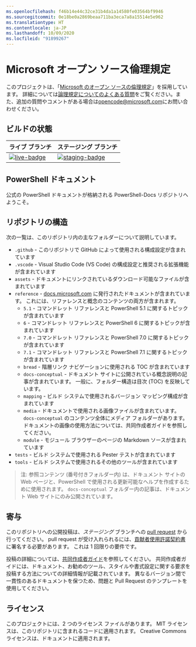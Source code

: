 ```yaml
---
ms.openlocfilehash: f46b14e44c32ce31b4da1a14580fe03564bf9946
ms.sourcegitcommit: 0e18be0a2869beaa711ba3eca7a8a15514e5e962
ms.translationtype: HT
ms.contentlocale: ja-JP
ms.lasthandoff: 10/09/2020
ms.locfileid: "91899267"
---
```

# <a name="microsoft-open-source-code-of-conduct"></a>Microsoft オープン ソース倫理規定

このプロジェクトは、「[Microsoft のオープン ソースの倫理規定](https://opensource.microsoft.com/codeofconduct/)」を採用しています。 詳細については[論理規定についてのよくある質問](https://opensource.microsoft.com/codeofconduct/faq/)をご覧ください。また、追加の質問やコメントがある場合は[opencode@microsoft.com](mailto:opencode@microsoft.com)にお問い合わせください。

[live-badge]: https://powershell.visualstudio.com/PowerShell-Docs/_apis/build/status/PowerShell-Docs-CI?branchName=live
[staging-badge]: https://powershell.visualstudio.com/PowerShell-Docs/_apis/build/status/PowerShell-Docs-CI?branchName=staging

## <a name="build-status"></a>ビルドの状態

|          ライブ ブランチ          |           ステージング ブランチ            |
| :---------------------------- | :---------------------------------- |
| [![live-badge][]][live-badge] | [![staging-badge][]][staging-badge] |

## <a name="powershell-documentation"></a>PowerShell ドキュメント

公式の PowerShell ドキュメントが格納される PowerShell-Docs リポジトリへようこそ。

## <a name="repository-structure"></a>リポジトリの構造

次の一覧は、このリポジトリ内の主なフォルダーについて説明しています。

- `.github` - このリポジトリで GitHub によって使用される構成設定が含まれています
- `.vscode` - Visual Studio Code (VS Code) の構成設定と推奨される拡張機能が含まれています
- `assets` - ドキュメントにリンクされているダウンロード可能なファイルが含まれています
- `reference` - [docs.microsoft.com]([https://docs.microsoft.com/powershell/scripting/) に発行されたドキュメントが含まれています。 これには、リファレンスと概念のコンテンツの両方が含まれます。
  - `5.1` - コマンドレット リファレンスと PowerShell 5.1 に関するトピックが含まれています
  - `6` - コマンドレット リファレンスと PowerShell 6 に関するトピックが含まれています
  - `7.0` - コマンドレット リファレンスと PowerShell 7.0 に関するトピックが含まれています
  - `7.1` - コマンドレット リファレンスと PowerShell 7.1 に関するトピックが含まれています
  - `bread` - 階層リンク ナビゲーションに使用される TOC が含まれています
  - `docs-conceptual` - ドキュメント サイトに公開されている概念説明の記事が含まれています。 一般に、フォルダー構造は目次 (TOC) を反映しています。
  - `mapping` - ビルド システムで使用されるバージョン マッピング構成が含まれています
  - `media` - ドキュメントで使用される画像ファイルが含まれています。 `docs-conceptual` のコンテンツ全体にメディア フォルダーがあります。 ドキュメントの画像の使用方法については、共同作成者ガイドを参照してください。
  - `module` - モジュール ブラウザーのページの Markdown ソースが含まれています
- `tests` - ビルド システムで使用される Pester テストが含まれています
- `tools` - ビルド システムで使用されるその他のツールが含まれています

> 注: 参照コンテンツ (番号付きフォルダー内) は、ドキュメント サイトの Web ページと、PowerShell で使用される更新可能なヘルプを作成するために使用されます。
> `docs-conceptual` フォルダー内の記事は、ドキュメント Web サイトにのみ公開されています。

## <a name="contributing"></a>寄与

このリポジトリへの公開投稿は、_ステージング_ ブランチへの [pull request](https://help.github.com/articles/using-pull-requests/) から行ってください。
pull request が受け入れられるには、[貢献者使用許諾契約書](https://cla.microsoft.com/)に署名する必要があります。 これは 1 回限りの要件です。

投稿の詳細については、[共同作成者ガイド](https://aka.ms/PSDocsContributor)を参照してください。 共同作成者ガイドには、ドキュメント、お勧めのツール、スタイルや書式設定に関する要求を投稿する方法についての詳細情報が記載されています。 異なるバージョン間で一貫性のあるドキュメントを保つため、問題と Pull Request のテンプレートを使用してください。

## <a name="licenses"></a>ライセンス

このプロジェクトには、2 つのライセンス ファイルがあります。 MIT ライセンスは、このリポジトリに含まれるコードに適用されます。 Creative Commons ライセンスは、ドキュメントに適用されます。
